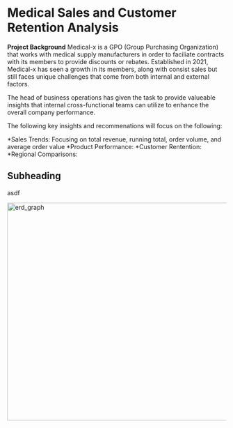 # **Medical Sales and Customer Retention Analysis**

**Project Background**
Medical-x is a GPO (Group Purchasing Organization) that works with medical supply manufacturers in order to faciliate contracts with its members to provide discounts or rebates. Established in 2021, Medical-x has seen a growth in its members, along with consist sales but still faces unique challenges that come from both internal and external factors. 

The head of business operations has given the task to provide valueable insights that internal cross-functional teams can utilize to enhance the overall company performance. 

The following key insights and recommenations will focus on the following:

*Sales Trends: Focusing on total revenue, running total, order volume, and average order value
*Product Performance:
*Customer Rentention:
*Regional Comparisons:



## Subheading
asdf


<img width="700" height="500" alt="erd_graph" src="https://github.com/user-attachments/assets/6710d95f-8f87-47d6-9db7-a95753366168" />

